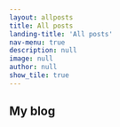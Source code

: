 ```yaml
---
layout: allposts
title: All posts
landing-title: 'All posts'
nav-menu: true
description: null
image: null
author: null
show_tile: true
---
```


## My blog

